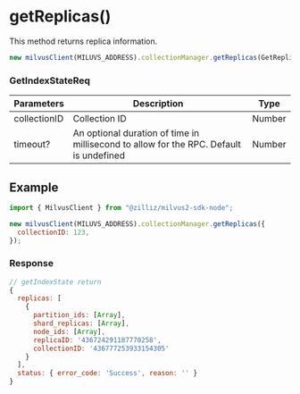 # getReplicas()

This method returns replica information.

```javascript
new milvusClient(MILUVS_ADDRESS).collectionManager.getReplicas(GetReplicaReq);
```

### GetIndexStateReq

| Parameters   | Description                                                                            | Type   |
| ------------ | -------------------------------------------------------------------------------------- | ------ |
| collectionID | Collection ID                                                                          | Number |
| timeout?     | An optional duration of time in millisecond to allow for the RPC. Default is undefined | Number |

## Example

```javascript
import { MilvusClient } from "@zilliz/milvus2-sdk-node";

new milvusClient(MILUVS_ADDRESS).collectionManager.getReplicas({
  collectionID: 123,
});
```

### Response

```javascript
// getIndexState return
{
  replicas: [
    {
      partition_ids: [Array],
      shard_replicas: [Array],
      node_ids: [Array],
      replicaID: '436724291187770258',
      collectionID: '436777253933154305'
    }
  ],
  status: { error_code: 'Success', reason: '' }
}
```
